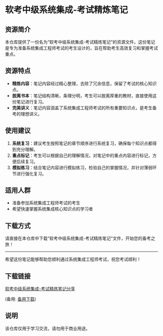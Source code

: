 # 软考中级系统集成-考试精炼笔记

## 资源简介

本仓库提供了一份名为“软考中级系统集成-考试精炼笔记”的资源文件。这份笔记是专为准备系统集成工程师考试的考生设计的，旨在帮助考生高效复习和掌握考试重点。

## 资源特点

- **精炼内容**：笔记内容经过精心整理，去除了冗余信息，保留了考试的核心知识点。
- **脱离书本**：笔记结构清晰，条理分明，考生可以脱离厚重的教材，直接使用这份笔记进行复习。
- **完美讲义**：笔记内容涵盖了系统集成工程师考试的所有重要知识点，是考生备考的理想讲义。

## 使用建议

1. **系统复习**：建议考生按照笔记的章节顺序进行系统复习，确保每个知识点都得到充分理解。
2. **重点标记**：考生可以根据自己的理解情况，对笔记中的重点内容进行标记，方便后续复习。
3. **模拟练习**：结合笔记内容进行模拟练习，检验自己的掌握情况，并针对薄弱环节进行强化复习。

## 适用人群

- 准备参加系统集成工程师考试的考生
- 希望快速掌握系统集成核心知识点的学习者

## 下载方式

请直接在本仓库中下载“软考中级系统集成-考试精炼笔记”文件，开始您的备考之旅！

---

希望这份笔记能够帮助您顺利通过系统集成工程师考试，祝您考试顺利！

## 下载链接
[软考中级系统集成-考试精炼笔记分享](https://pan.quark.cn/s/86a2522d3f4e) 

(备用: [备用下载](https://pan.baidu.com/s/1lilo0UOBBafeGkQlDfPbhQ?pwd=1234))

## 说明

该仓库仅用于学习交流，请勿用于商业用途。
